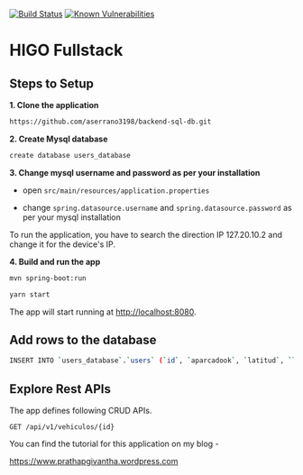 [![Build Status](https://travis-ci.com/givanthak/spring-boot-rest-api-tutorial.svg?branch=master)](https://travis-ci.com/givanthak/spring-boot-rest-api-tutorial)
[![Known Vulnerabilities](https://snyk.io/test/github/givanthak/spring-boot-rest-api-tutorial/badge.svg)](https://snyk.io/test/github/givanthak/spring-boot-rest-api-tutorial)



# HIGO Fullstack

## Steps to Setup

**1. Clone the application**

```bash
https://github.com/aserrano3198/backend-sql-db.git
```

**2. Create Mysql database**
```bash
create database users_database
```

**3. Change mysql username and password as per your installation**

+ open `src/main/resources/application.properties`

+ change `spring.datasource.username` and `spring.datasource.password` as per your mysql installation

To run the application, you have to search the direction IP 127.20.10.2 and change it for the device's IP.

**4. Build and run the app**

```bash
mvn spring-boot:run

```


```bash
yarn start
```

The app will start running at <http://localhost:8080>.

## Add rows to the database

```bash
INSERT INTO `users_database`.`users` (`id`, `aparcadook`, `latitud`, `libre`, `longitud`, `tipo`) VALUES ('2', 1, '1222', 1, '1222', 'patinete');
```

## Explore Rest APIs

The app defines following CRUD APIs.

    GET /api/v1/vehiculos/{id}

You can find the tutorial for this application on my blog -

<https://www.prathapgivantha.wordpress.com>
